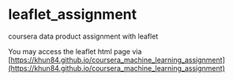 # leaflet_assignment
coursera data product assignment with leaflet

You may access the leaflet html page via [https://khun84.github.io/coursera_machine_learning_assignment](https://khun84.github.io/coursera_machine_learning_assignment)
